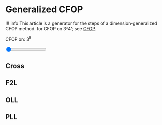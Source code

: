 # Generalized CFOP

!!! info
    This article is a generator for the steps of a dimension-generalized CFOP method. for CFOP on 3^4^, see [CFOP](/methods/3x3x3x3/cfop/).

<p>CFOP on: 3<sup><span id="sliderDisplay">5</span></sup></p>
<input type="range" min="3" max="10" value="3" class="slider" id="myRange">

## Cross

<p id="cross_text"></p>

## F2L

<p id="f2l_text"></p>

## OLL

<p id="oll_text"></p>

## PLL

<p id="pll_text"></p>


<script>
    var slider = document.getElementById("myRange");
    var output = document.getElementById("sliderDisplay");
    output.innerHTML = slider.value;
    // updates the text above the slider when you slide the slider by sliding it in the slidy way that you can slide a slider
    slider.oninput = function() {
        output.innerHTML = this.value;
        myFunction(this.value);
    }


    function myFunction(dim) {
        // array of piece types
        const pieces = [
            [1],
            [1,2],
            [1,4,4],
            [1,6,12,8],
            [1,8,24,32,16],
            [1,10,40,80,80,32],
            [1,12,60,160,240,192,64],
            [1,14,84,280,560,672,448,128],
            [1,16,112,448,1120,1792,1792,1024,256],
            [1,18,144,672,2016,4032,5376,4608,2304,512],
            [1,20,180,960,3360,8064,13440,15360,11520,5120,1024]
        ];

        total_cubies = (3**dim)-1;
        total_pieces = (3**dim)-1 - ((pieces[dim][1])-2);

        // cross text
        cross_text = "Solve all " + ((pieces[dim][1])-2) + " of the 2c pieces around one of the centers.";
        document.getElementById("cross_text").innerHTML = cross_text;

        // F2L text
        f2l_text = dim + "-dimensional F2L consists of " + (dim-2) + " type" + (dim-2>1?`s`:``)+" of pair"+ (dim-2>1?`s`:``)+":<br>";
        for(var i = 1; i<(dim+1); i++) {
            if (i<3) continue;
            if (i==dim) { // the last pair with nc pieces and n-1c pieces
                f2l_text = f2l_text + ((pieces[dim][i])/2) + " F2L-"+dim+String.fromCharCode('a'.charCodeAt() + i-3)+" pairs (" + dim + "c & " + (dim-1) +"c pieces)<br>";
                break;
            }
            f2l_text = f2l_text + ((pieces[dim][i]-pieces[dim-1][i])/2) + " F2L-"+dim+String.fromCharCode('a'.charCodeAt() + i-3)+" pairs (" + (i) + "c & " + (i-1) +"c pieces)<br>";
        }
        document.getElementById("f2l_text").innerHTML = f2l_text;

        //OLL text

        oll_text = "Orient the remaining " + ((3**(dim-1))-1) + " pieces on the Last Layer:<br>";
        for(var o = 1; o<dim; o++) {
            oll_text = oll_text + pieces[dim-1][o] + " " + (o+1) + "c pieces<br>";
        }
        document.getElementById("oll_text").innerHTML = oll_text;

        //PLL text
        pll_text = "";
        if (dim==3) {
            pll_text = pll_text + "Use the correct algorithm from the PLL algset (21 algs) to solve the rest of the puzzle."
        }
        else {
            pll_text = pll_text + "First, permute the " + ((pieces[dim][1])-2) + " 2c pieces using EPLL algorithms.<br>";
            pll_text = pll_text + "Next, use RKT to permute the rest of the puzzle like a 3<sup>" + (dim-1) + "</sup>.";
        }

        document.getElementById("pll_text").innerHTML = pll_text;

        // temporary OLL and PLL text
        // message_text += "OLL-" + dim + "<br>";
        // message_text += "PLL-" + dim + "<br>";

    }

myFunction(3);
</script>
